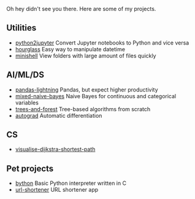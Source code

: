 Oh hey didn't see you there. Here are some of my projects.

## Utilities
* [python2jupyter](https://github.com/remykarem/python2jupyter) Convert Jupyter notebooks to Python and vice versa
* [hourglass](https://github.com/remykarem/hourglass) Easy way to manipulate datetime
* [minishell](https://github.com/remykarem/minishell) View folders with large amount of files quickly

## AI/ML/DS
* [pandas-lightning](https://github.com/remykarem/pandas-lightning) Pandas, but expect higher productivity
* [mixed-naive-bayes](https://github.com/remykarem/mixed-naive-bayes) Naive Bayes for continuous and categorical variables
* [trees-and-forest](https://github.com/remykarem/trees-and-forests) Tree-based algorithms from scratch
* [autograd](https://github.com/remykarem/autograd) Automatic differentiation

## CS
* [visualise-dijkstra-shortest-path](https://github.com/remykarem/visualise-dijkstra-shortest-path) 

## Pet projects
* [bython](https://github.com/remykarem/bython) Basic Python interpreter written in C
* [url-shortener](https://github.com/remykarem/url-shortener) URL shortener app
